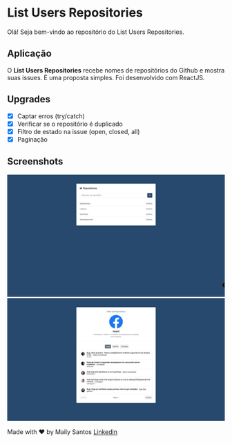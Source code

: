 # List Users Repositories

Olá! Seja bem-vindo ao repositório do List Users Repositories.

## Aplicação

O **List Users Repositories** recebe nomes de repositórios do Github e mostra suas issues. É uma proposta simples. Foi desenvolvido com ReactJS.

## Upgrades
- [x] Captar erros (try/catch)
- [x] Verificar se o repositório é duplicado
- [x] Filtro de estado na issue (open, closed, all)
- [x] Paginação

## Screenshots

![image](https://github.com/mailysantos/list-users-repositories/blob/master/images/tela_um.jpg)
![image](https://github.com/mailysantos/list-users-repositories/blob/master/images/tela_dois.jpg)

Made with :heart: by Maily Santos [Linkedin](https://www.linkedin.com/in/mailysantos/)
